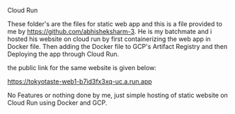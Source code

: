 ﻿Cloud Run

These folder's are the files for static web app and this is a file provided to me by https://github.com/abhisheksharm-3.
He is my batchmate and i hosted his website on cloud run by first containerizing the web app in Docker file.
Then adding the Docker file to GCP's Artifact Registry and then Deploying the app through Cloud Run.

the public link for the same website is given below:

https://tokyotaste-web1-b7id3fx3xq-uc.a.run.app 

No Features or nothing done by me, just simple hosting of static website on Cloud Run using Docker and GCP.
